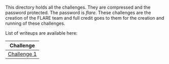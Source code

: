 This directory holds all the challenges. They are compressed and the password protected. The password is *flare*. These challenges are the creation of the FLARE team and full
credit goes to them for the creation and running of these challenges.

List of writeups are available here:  

| Challenge |
| --------- |
| [Challenge 1](../chal1/chal1.md) |
